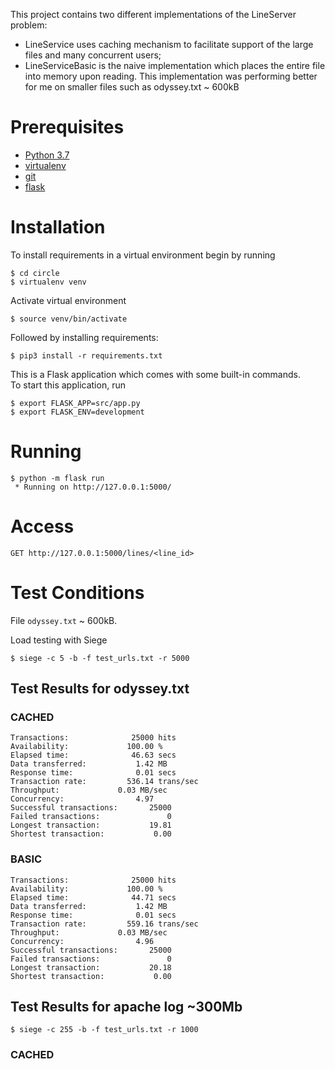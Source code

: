 This project contains two different implementations of the LineServer problem:
* LineService uses caching mechanism to facilitate support of the large files and many concurrent users;
* LineServiceBasic is the naive implementation which places the entire file into memory upon reading. This 
      implementation was performing better for me on smaller files such as odyssey.txt ~ 600kB


# Prerequisites

* [Python 3.7](https://www.python.org/downloads/)
* [virtualenv](http://docs.python-guide.org/en/latest/dev/virtualenvs/)
* [git](https://git-scm.com/downloads)
* [flask](http://flask.pocoo.org/)


# Installation

To install requirements in a virtual environment begin by running

    $ cd circle
    $ virtualenv venv

Activate virtual environment

    $ source venv/bin/activate


Followed by installing requirements:

    $ pip3 install -r requirements.txt
    

This is a Flask application which comes with some built-in commands.   
To start this application, run 

    $ export FLASK_APP=src/app.py
    $ export FLASK_ENV=development
    
# Running
    $ python -m flask run
     * Running on http://127.0.0.1:5000/
     
# Access
 
    GET http://127.0.0.1:5000/lines/<line_id> 

# Test Conditions
File `odyssey.txt` ~ 600kB. 

Load testing with Siege

    $ siege -c 5 -b -f test_urls.txt -r 5000
    

## Test Results for odyssey.txt
### CACHED
    Transactions:		       25000 hits
    Availability:		      100.00 %
    Elapsed time:		       46.63 secs
    Data transferred:	        1.42 MB
    Response time:		        0.01 secs
    Transaction rate:	      536.14 trans/sec
    Throughput:		        0.03 MB/sec
    Concurrency:		        4.97
    Successful transactions:       25000
    Failed transactions:	           0
    Longest transaction:	       19.81
    Shortest transaction:	        0.00

### BASIC
    Transactions:		       25000 hits
    Availability:		      100.00 %
    Elapsed time:		       44.71 secs
    Data transferred:	        1.42 MB
    Response time:		        0.01 secs
    Transaction rate:	      559.16 trans/sec
    Throughput:		        0.03 MB/sec
    Concurrency:		        4.96
    Successful transactions:       25000
    Failed transactions:	           0
    Longest transaction:	       20.18
    Shortest transaction:	        0.00
    
## Test Results for apache log ~300Mb
    
    $ siege -c 255 -b -f test_urls.txt -r 1000
 
### CACHED
